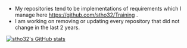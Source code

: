 - My repositories tend to be implementations of requirements which I manage here https://github.com/stho32/Training .
- I am working on removing or updating every repository that did not change in the last 2 years.

[![stho32's GitHub stats](https://github-readme-stats.vercel.app/api?username=stho32&count_private=true&show_icons=true)](https://github.com/anuraghazra/github-readme-stats)

